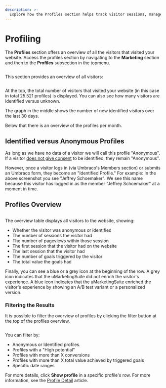 ```yaml
---
description: >-
  Explore how the Profiles section helps track visitor sessions, manage profiles, and differentiate between identified and anonymous visitors.
---
```


# Profiling

The **Profiles** section offers an overview of all the visitors that visited your website. Access the profiles section by navigating to the **Marketing** section and then to the **Profiles** subsection in the topmenu.

![]()

This section provides an overview of all visitors:

![]()

At the top, the total number of visitors that visited your website (in this case in total 25.521 profiles) is displayed. You can also see how many visitors  are identified versus unknown.

The graph in the middle shows the number of new identified visitors over the last 30 days.

Below that there is an overview of the profiles per month.

## Identified versus Anonymous Profiles

As long as we have no data of a visitor we will call this profile "Anonymous". If a visitor [does not give consent](/the-umarketingsuite-broad-overview/the-umarketingsuite-cookie/module-permissions/) to be identified, they remain "Anonymous".

However, once a visitor logs in (via Umbraco's Members section) or submits an Umbraco form, they become an "Identified Profile." For example: In the above screenshot you see "Jeffrey Schoemaker". We see this name because this visitor has logged in as the member "Jeffrey Schoemaker" at a moment in time.

## Profiles Overview

![]()

The overview table displays all visitors to the website, showing:

- Whether the visitor was anonymous or identified
- The number of sessions the visitor had
- The number of pageviews within those session
- The first session that the visitor had on the website
- The last session that the visitor had
- The number of goals triggered by the visitor
- The total value the goals had

Finally, you can see a blue or a grey icon at the beginning of the row. A grey icon indicates that the uMarketingSuite did not enrich the visitor's experience. A blue icon indicates that the uMarketingSuite enriched the visitor's experience by showing an A/B test variant or a personalized version.

### Filtering the Results

It is possible to filter the overview of profiles by clicking the filter button at the top of the profiles overview.

![]()

You can filter by:

- Anonymous or Identified profiles.
- Profiles with a "High potential"
- Profiles with more than X conversions
- Profiles with more than X total value achieved by triggered goals
- Specific date ranges

For more details, click **Show profile** in a specific profile's row. For more information, see the [Profile Detail](profile-detail.md) article.
